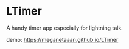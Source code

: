 # LTimer
A handy timer app especially for lightning talk.

demo: https://meganetaaan.github.io/LTimer
